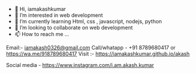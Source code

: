- 👋 Hi, iamakashkumar
- 👀 I’m interested in web development
- 🌱 I’m currently learning Html, css , javascript, nodejs, python
- 💞️ I’m looking to collaborate on web development
- 📫 How to reach me ...

Email:- iamakash0326@gmail.com
Call/whatapp - +91 8789680417 or
 https://wa.me/918789680417
Visit :- https://iamakashkumar.github.io/akash

Social media - https://www.instagram.com/i.am.akash.kumar
<!---
Akash0326/Akash0326 is a ✨ special ✨ repository because its `README.md` (this file) appears on your GitHub profile.
You can click the Preview link to take a look at your changes.
--->
